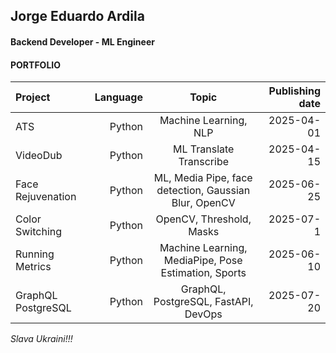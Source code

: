 ## Jorge Eduardo Ardila
#### Backend Developer - ML Engineer
#### PORTFOLIO


| Project | Language | Topic | Publishing date |
|:--|--:|:--:|--:|
| ATS | Python | Machine Learning, NLP | 2025-04-01 |
| VideoDub | Python | ML Translate Transcribe | 2025-04-15 |
| Face Rejuvenation | Python | ML, Media Pipe, face detection, Gaussian Blur, OpenCV | 2025-06-25 |
| Color Switching | Python | OpenCV, Threshold, Masks | 2025-07-1|
| Running Metrics | Python | Machine Learning, MediaPipe, Pose Estimation, Sports | 2025-06-10 |
| GraphQL PostgreSQL | Python | GraphQL, PostgreSQL, FastAPI, DevOps | 2025-07-20 |



_*Slava Ukraini!!!*_
